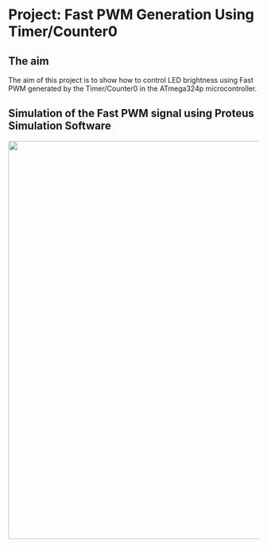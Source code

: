 # Project: Fast PWM Generation Using Timer/Counter0

## The aim
The aim of this project is to show how to control LED brightness using Fast PWM generated by the Timer/Counter0 in the ATmega324p microcontroller.

## Simulation of the Fast PWM signal using Proteus Simulation Software
<img src="https://github.com/user-attachments/assets/79acf348-95f2-46a3-87a9-60722ea37d4d" width="800">
